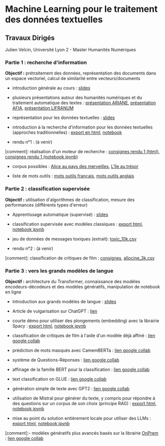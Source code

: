 # Machine Learning pour le traitement des données textuelles

## Travaux Dirigés

Julien Velcin, Université Lyon 2 - Master Humanités Numériques

### Partie 1 : recherche d'information

**Objectif :** prétraitement des données, représentation des documents dans un espace vectoriel, calcul de similarité entre vecteurs/documents

- introduction générale au cours : [slides](https://velcin.github.io/files/HN/introduction.pdf)

- plusieurs présentations autour des humanités numériques et du traitement automatique des textes :  [présentation ARIANE](https://velcin.github.io/files/HN/pres_velcin_ARIANE.pdf), [présentation AFIA](https://velcin.github.io/files/HN/pres_velcin_AFIA.pdf), [présentation LIFRANUM](https://velcin.github.io/files/HN/pres_velcin_LIFRANUM.pdf)

- représentation pour les données textuelles : [slides](https://velcin.github.io/files/HN/representation-textes.pdf)

- introduction à la recherche d'information pour les données textuelles (approches traditionnelles) : [export en html](https://velcin.github.io/files/HN/TD1_M2_HN.html), [notebook](https://velcin.github.io/files/HN/TD1_M2_HN.ipynb)

- rendu n°1 : (à venir)

[comment]: réalisation d'un moteur de recherche : [consignes rendu 1 (html)](https://velcin.github.io/files/HN/rendu1-squelette.html), [consignes rendu 1 (notebook ipynb)](https://velcin.github.io/files/HN/rendu1-squelette.ipynb)

- corpus possibles : [Alice au pays des merveilles](https://velcin.github.io/files/HN/data/alice.txt), [L'île au trésor](https://velcin.github.io/files/HN/data/treasure.txt)

- liste de mots outils : [mots outils français](https://velcin.github.io/files/HN/stop/Stop-words-french.txt), [mots outils anglais](https://velcin.github.io/files/HN/stop/Stop-words-en.txt)

### Partie 2 : classification supervisée

**Objectif :** utilisation d'algorithmes de classification, mesure des performances (différents types d'erreur)

- Apprentissage automatique (supervisé) : [slides](https://velcin.github.io/files/HN/machine-learning.pdf)

- classification supervisée avec modèles classiques : [export html](https://velcin.github.io/files/HN/TD2_M2_HN.html), [notebook ipynb](https://velcin.github.io/files/HN/TD2_M2_HN.ipynb)

- jeu de données de messages toxiques (extrait): [toxic_10k.csv](https://velcin.github.io/files/HN/data/toxic_10k.csv)

- rendu n°2 : (à venir)

[comment]: classification de critiques de film : [consignes](https://velcin.github.io/files/HN/rendu2-classification.html), [allocine_3k.csv](https://velcin.github.io/files/HN/data/allocine_3k.csv)

### Partie 3 : vers les grands modèles de langue

**Objectif :** architecture du Transformer, connaissance des modèles encodeurs-décodeurs et des modèles génératifs, manipulation de notebook en ligne

- Introduction aux grands modèles de langue : [slides](https://velcin.github.io/files/HN/LLMs.pdf)

- Article de vulgarisation sur ChatGPT : [lien](https://generationia.flint.media/p/secrets-techniques-chatgpt-bard-claude)

- courte démo pour utiliser des plongements (embedding) avec la librairie Spacy : [export html](https://velcin.github.io/files/HN/TD3_M2_HN.html), [notebook ipynb](https://velcin.github.io/files/HN/TD3_M2_HN.ipynb)

- classification de critiques de film à l'aide d'un modèle déjà affiné : [lien google collab](https://colab.research.google.com/drive/17wdal6LOhU47fVQGwqUWQxJMliQK72Nk?usp=sharing)

- prédiction de mots masqués avec CamemBERTa : [lien google collab](https://colab.research.google.com/drive/1Ch9VkYoC73wKqbMj9VBZr-ob9rJ-3Gs3?usp=share_link)

- système de Questions-Réponses : [lien google collab](https://colab.research.google.com/drive/18mogNkH6ou2eAxquN43hJKxgjRx2KbpN?usp=sharing)

- affinage de la famille BERT pour la classification : [lien google collab](https://colab.research.google.com/drive/1p1_Jv-KtyG4tpAyzhGlNYiNCOafakAEA?usp=sharing)

- text classification on GLUE : [lien google collab](https://colab.research.google.com/github/huggingface/notebooks/blob/main/examples/text_classification-tf.ipynb#scrollTo=TlqNaB8jIrJW)

- génération simple de texte avec GPT2 : [lien google collab](https://colab.research.google.com/drive/1YAvRykmuNREzfiHTqc-O9qpEGumpbCUI?usp=sharing)

- utilisation de Mistral pour générer du texte, y compris pour répondre à des questions sur un corpus de son choix (principe RAG) : [export html](https://velcin.github.io/files/HN/Mistral.html), [notebook ipynb](https://velcin.github.io/files/HN/Mistral.ipynb)

- mise au point du solution entièrement locale pour utiliser des LLMs : [export html](https://velcin.github.io/files/HN/Ollama.html), [notebook ipynb](https://velcin.github.io/files/HN/Ollama.ipynb)

[comment]:- modèles génératifs plus avancés basés sur la librairie [OnPrem](https://pypi.org/project/onprem/) : [lien google collab](https://colab.research.google.com/drive/1LVeacsQ9dmE1BVzwR3eTLukpeRIMmUqi?usp=sharing)